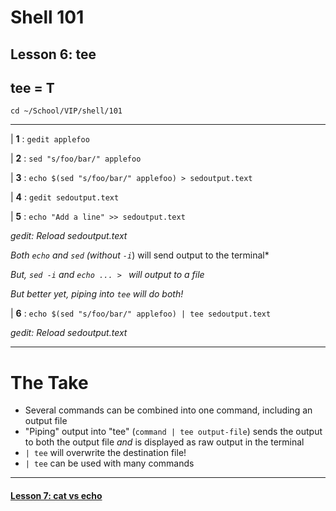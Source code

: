 # Shell 101
## Lesson 6: tee
## tee = T

`cd ~/School/VIP/shell/101`

___

| **1** : `gedit applefoo`

| **2** : `sed "s/foo/bar/" applefoo`

| **3** : `echo $(sed "s/foo/bar/" applefoo) > sedoutput.text`

| **4** : `gedit sedoutput.text`

| **5** : `echo "Add a line" >> sedoutput.text`

*gedit: Reload sedoutput.text*

*Both `echo` and `sed` (without `-i`*) will send output to the terminal*

*But, `sed -i` and `echo ... > ` will output to a file*

*But better yet, piping into `tee` will do both!*

| **6** : `echo $(sed "s/foo/bar/" applefoo) | tee sedoutput.text`

*gedit: Reload sedoutput.text*

___

# The Take

- Several commands can be combined into one command, including an output file
- "Piping" output into "tee" (`command | tee output-file`) sends the output to both the output file *and* is displayed as raw output in the terminal
- `| tee` will overwrite the destination file!
- `| tee` can be used with many commands

___

#### [Lesson 7: cat vs echo](https://github.com/inkVerb/vip/blob/master/101-shell/Lesson-07.md)
